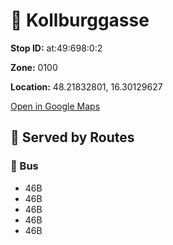 # 🚉 Kollburggasse


**Stop ID:** at:49:698:0:2

**Zone:** 0100

**Location:** 48.21832801, 16.30129627

[Open in Google Maps](https://www.google.com/maps?q=48.21832801,16.30129627)

## 🚆 Served by Routes

### 🚌 Bus
- 46B
- 46B
- 46B
- 46B
- 46B